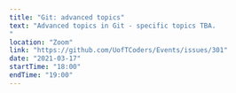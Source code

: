 ```yaml
---
title: "Git: advanced topics"
text: "Advanced topics in Git - specific topics TBA.
"
location: "Zoom"
link: "https://github.com/UofTCoders/Events/issues/301"
date: "2021-03-17"
startTime: "18:00"
endTime: "19:00"
---
```

